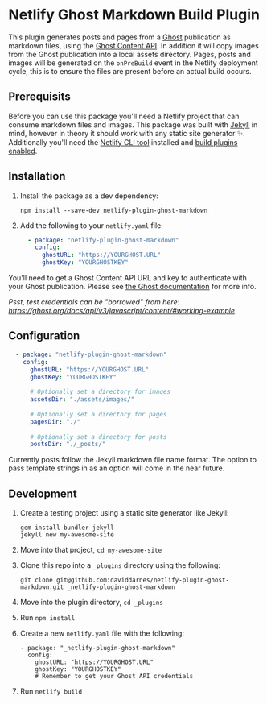 # Netlify Ghost Markdown Build Plugin

This plugin generates posts and pages from a [Ghost](https://ghost.org) publication as markdown files, using the [Ghost Content API](https://ghost.org/docs/api/v3/content/). In addition it will copy images from the Ghost publication into a local assets directory. Pages, posts and images will be generated on the `onPreBuild` event in the Netlify deployment cycle, this is to ensure the files are present before an actual build occurs.

## Prerequisits

Before you can use this package you'll need a Netlify project that can consume markdown files and images. This package was built with [Jekyll](https://jekyllrb.com) in mind, however in theory it should work with any static site generator :sparkles:. Additionally you'll need the [Netlify CLI tool](https://github.com/netlify/cli#netlify-cli) installed and [build plugins enabled](https://www.netlify.com/build/plugins-beta/).

## Installation

1. Install the package as a dev dependency:
   ```
   npm install --save-dev netlify-plugin-ghost-markdown
   ```

1. Add the following to your `netlify.yaml` file:
   ``` yaml
     - package: "netlify-plugin-ghost-markdown"
       config:
         ghostURL: "https://YOURGHOST.URL"
         ghostKey: "YOURGHOSTKEY"
   ```

You'll need to get a Ghost Content API URL and key to authenticate with your Ghost publication. Please see [the Ghost documentation](https://ghost.org/docs/api/v3/javascript/content/#authentication) for more info.

_Psst, test credentials can be "borrowed" from here: https://ghost.org/docs/api/v3/javascript/content/#working-example_

## Configuration
``` yaml
  - package: "netlify-plugin-ghost-markdown"
    config:
      ghostURL: "https://YOURGHOST.URL"
      ghostKey: "YOURGHOSTKEY"
      
      # Optionally set a directory for images
      assetsDir: "./assets/images/"
      
      # Optionally set a directory for pages
      pagesDir: "./"
      
      # Optionally set a directory for posts
      postsDir: "./_posts/"
```

Currently posts follow the Jekyll markdown file name format. The option to pass template strings in as an option will come in the near future.

## Development

1. Create a testing project using a static site generator like Jekyll:
   ```
   gem install bundler jekyll
   jekyll new my-awesome-site
   ```
1. Move into that project, `cd my-awesome-site`

1. Clone this repo into a `_plugins` directory using the following:
   ```
   git clone git@github.com:daviddarnes/netlify-plugin-ghost-markdown.git _netlify-plugin-ghost-markdown
   ```

1. Move into the plugin directory, `cd _plugins`

1. Run `npm install`

1. Create a new `netlify.yaml` file with the following:
   ```
   - package: "_netlify-plugin-ghost-markdown"
     config:
       ghostURL: "https://YOURGHOST.URL"
       ghostKey: "YOURGHOSTKEY"
       # Remember to get your Ghost API credentials
   ```

1. Run `netlify build`
